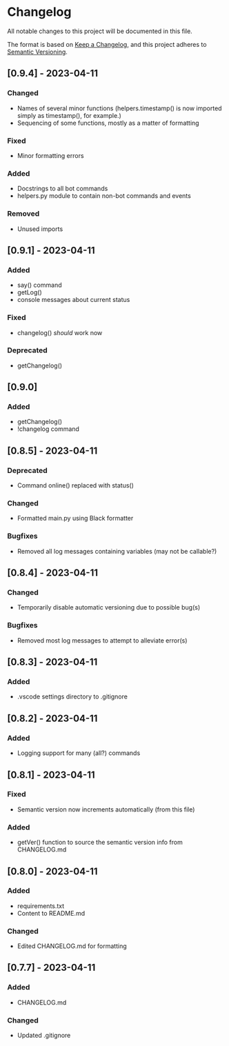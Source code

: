 # Changelog

All notable changes to this project will be documented in this file.

The format is based on [Keep a Changelog](https://keepachangelog.com/en/1.0.0/), and this project adheres to [Semantic Versioning](https://semver.org/spec/v2.0.0.html).

## [0.9.4] - 2023-04-11

### Changed
- Names of several minor functions (helpers.timestamp() is now imported simply as timestamp(), for example.)
- Sequencing of some functions, mostly as a matter of formatting

### Fixed
- Minor formatting errors

### Added
- Docstrings to all bot commands
- helpers.py module to contain non-bot commands and events

### Removed
- Unused imports


## [0.9.1] - 2023-04-11

### Added
- say() command
- getLog()
- console messages about current status

### Fixed
- changelog() *should* work now

### Deprecated
- getChangelog()

## [0.9.0]

### Added
- getChangelog()
- !changelog command

## [0.8.5] - 2023-04-11

### Deprecated
- Command online() replaced with status()

### Changed
- Formatted main.py using Black formatter

### Bugfixes
- Removed all log messages containing variables (may not be callable?)

## [0.8.4] - 2023-04-11

### Changed
- Temporarily disable automatic versioning due to possible bug(s)

### Bugfixes
- Removed most log messages to attempt to alleviate error(s)

## [0.8.3] - 2023-04-11

### Added
- .vscode settings directory to .gitignore

## [0.8.2] - 2023-04-11

### Added
- Logging support for many (all?) commands

## [0.8.1] - 2023-04-11

### Fixed
- Semantic version now increments automatically (from this file)

### Added
- getVer() function to source the semantic version info from CHANGELOG.md

## [0.8.0] - 2023-04-11

### Added
- requirements.txt
- Content to README.md

### Changed
- Edited CHANGELOG.md for formatting

## [0.7.7] - 2023-04-11

### Added
- CHANGELOG.md

### Changed
- Updated .gitignore
